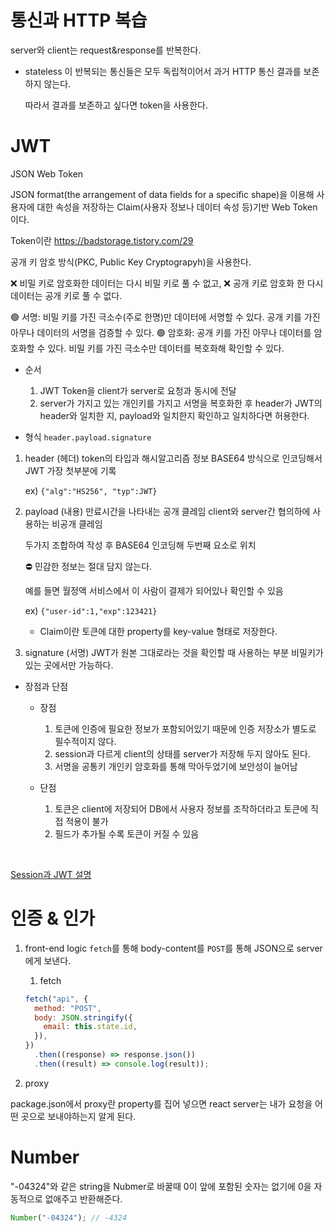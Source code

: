 # 통신과 HTTP 복습

server와 client는 request&response를 반복한다.

- stateless
  이 반복되는 통신들은 모두 독립적이어서 과거 HTTP 통신 결과를 보존하지 않는다.

  따라서 결과를 보존하고 싶다면 token을 사용한다.

# JWT

JSON Web Token

JSON format(the arrangement of data fields for a specific shape)을 이용해 사용자에 대한 속성을 저장하는 Claim(사용자 정보나 데이터 속성 등)기반 Web Token이다.

Token이란 https://badstorage.tistory.com/29

공개 키 암호 방식(PKC, Public Key Cryptograpyh)을 사용한다.

❌ 비밀 키로 암호화한 데이터는 다시 비밀 키로 풀 수 없고,
❌ 공개 키로 암호화 한 다시 데이터는 공개 키로 풀 수 없다.

🟢 서명: 비밀 키를 가진 극소수(주로 한명)만 데이터에 서명할 수 있다. 공개 키를 가진 아무나 데이터의 서명을 검증할 수 있다.
🟢 암호화: 공개 키를 가진 아무나 데이터를 암호화할 수 있다. 비밀 키를 가진 극소수만 데이터를 복호화해 확인할 수 있다.

- 순서

  1. JWT Token을 client가 server로 요청과 동시에 전달
  2. server가 가지고 있는 개인키를 가지고 서명을 복호화한 후 header가 JWT의 header와 일치한 지, payload와 일치한지 확인하고 일치하다면 허용한다.

- 형식
  `header.payload.signature`

1. header (헤더)
   token의 타입과 해시알고리즘 정보
   BASE64 방식으로 인코딩해서 JWT 가장 첫부분에 기록

   ex) `{"alg":"HS256", "typ":JWT}`

2. payload (내용)
   만료시간을 나타내는 공개 클레임
   client와 server간 협의하에 사용하는 비공개 클레임

   두가지 조합하여 작성 후 BASE64 인코딩해 두번째 요소로 위치

   ⛔️ 민감한 정보는 절대 담지 않는다.

   예를 들면 월정액 서비스에서 이 사람이 결제가 되어있나 확인할 수 있음

   ex) `{"user-id":1,"exp":123421}`

   - Claim이란
     토큰에 대한 property를 key-value 형태로 저장한다.

3. signature (서명)
   JWT가 원본 그대로라는 것을 확인할 때 사용하는 부분
   비밀키가 있는 곳에서만 가능하다.

- 장점과 단점

  - 장점

    1. 토큰에 인증에 필요한 정보가 포함되어있기 때문에 인증 저장소가 별도로 필수적이지 않다.
    2. session과 다르게 client의 상태를 server가 저장해 두지 않아도 된다.
    3. 서명을 공통키 개인키 암호화를 통해 막아두었기에 보안성이 늘어남

  - 단점
    1. 토큰은 client에 저장되어 DB에서 사용자 정보를 조작하더라고 토큰에 직접 적용이 불가
    2. 필드가 추가될 수록 토큰이 커질 수 있음

</br>

[Session과 JWT 설명](https://velog.io/@junghyeonsu/%ED%94%84%EB%A1%A0%ED%8A%B8%EC%97%90%EC%84%9C-%EB%A1%9C%EA%B7%B8%EC%9D%B8%EC%9D%84-%EC%B2%98%EB%A6%AC%ED%95%98%EB%8A%94-%EB%B0%A9%EB%B2%95)

# 인증 & 인가

1. front-end logic
   `fetch`를 통해 body-content를 `POST`를 통해 JSON으로 server에게 보낸다.

   1. fetch

   ```javascript
   fetch("api", {
     method: "POST",
     body: JSON.stringify({
       email: this.state.id,
     }),
   })
     .then((response) => response.json())
     .then((result) => console.log(result));
   ```

2. proxy

package.json에서 proxy란 property를 집어 넣으면 react server는 내가 요청을 어떤 곳으로 보내야하는지 알게 된다.

# Number

"-04324"와 같은 string을 Nubmer로 바꿀때 0이 앞에 포함된 숫자는 없기에 0을 자동적으로 없애주고 반환해준다.

```javascript
Number("-04324"); // -4324
```
